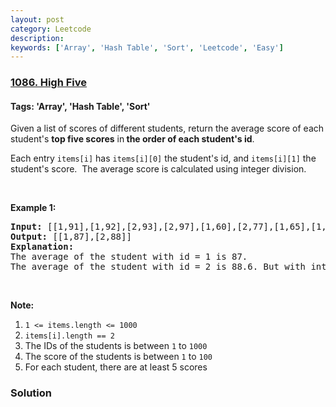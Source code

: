 ```yaml
---
layout: post
category: Leetcode
description: 
keywords: ['Array', 'Hash Table', 'Sort', 'Leetcode', 'Easy']
---
```

### [1086. High Five](https://leetcode.com/problems/high-five)

#### Tags: 'Array', 'Hash Table', 'Sort'

<div class="content__u3I1 question-content__JfgR"><div><p>Given a list of scores of different students, return the average score of each student's <strong>top five scores</strong> in<strong> the order of each student's id</strong>.</p>
<p>Each entry <code>items[i]</code> has <code>items[i][0]</code> the student's id, and <code>items[i][1]</code> the student's score.  The average score is calculated using integer division.</p>
<p> </p>
<p><strong>Example 1:</strong></p>
<pre><strong>Input: </strong><span id="example-input-1-1">[[1,91],[1,92],[2,93],[2,97],[1,60],[2,77],[1,65],[1,87],[1,100],[2,100],[2,76]]</span>
<strong>Output: </strong><span id="example-output-1">[[1,87],[2,88]]</span>
<strong>Explanation: </strong>
The average of the student with id = 1 is 87.
The average of the student with id = 2 is 88.6. But with integer division their average converts to 88.
</pre>
<p> </p>
<p><strong>Note:</strong></p>
<ol>
<li><code>1 &lt;= items.length &lt;= 1000</code></li>
<li><code>items[i].length == 2</code></li>
<li>The IDs of the students is between <code>1</code> to <code>1000</code></li>
<li>The score of the students is between <code>1</code> to <code>100</code></li>
<li>For each student, there are at least 5 scores</li>
</ol></div></div>

### Solution
